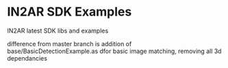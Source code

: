 IN2AR SDK Examples
================

IN2AR latest SDK libs and examples

difference from master branch is addition of base/BasicDetectionExample.as dfor basic image matching, removing all 3d dependancies
